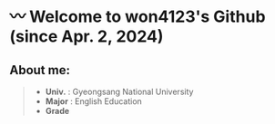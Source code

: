 # 〰️ Welcome to won4123's Github (since Apr. 2, 2024)

## **About me:**
>* **Univ.** : Gyeongsang National University
>* **Major** : English Education
>* **Grade**
